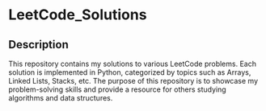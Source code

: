 # LeetCode_Solutions

## Description
This repository contains my solutions to various LeetCode problems. Each solution is implemented in Python,  categorized by topics such as Arrays, Linked Lists, Stacks, etc. The purpose of this repository is to showcase my problem-solving skills and provide a resource for others studying algorithms and data structures.

